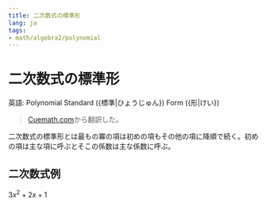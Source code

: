 ```yaml
---
title: 二次数式の標準形
lang: ja
tags:
- math/algebra2/polynomial
---
```

# 二次数式の標準形
英語: Polynomial Standard ({標準|ひょうじゅん}) Form ({形|けい})

> [Cuemath.com](https://www.cuemath.com/algebra/standard-form-polynomial/)から翻訳した。

二次数式の標準形とは最もの冪の項は初めの項もその他の項に降順で続く。初めの項は主な項に呼ぶとそこの係数は主な係数に呼ぶ。

## 二次数式例
$3x^2+2x+1$